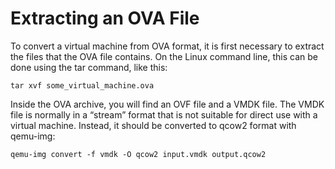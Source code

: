 # Extracting an OVA File
To convert a virtual machine from OVA format, it is first necessary to extract the files that the OVA file contains. On the Linux command line, this can be done using the tar command, like this:
```shell
tar xvf some_virtual_machine.ova
```
Inside the OVA archive, you will find an OVF file and a VMDK file. The VMDK file is normally in a “stream” format that is not suitable for direct use with a virtual machine. Instead, it should be converted to qcow2 format with qemu-img:
``` shell
qemu-img convert -f vmdk -O qcow2 input.vmdk output.qcow2
```